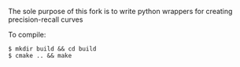 The sole purpose of this fork is to write python wrappers for creating precision-recall curves

To compile:

```
$ mkdir build && cd build
$ cmake .. && make 
```
